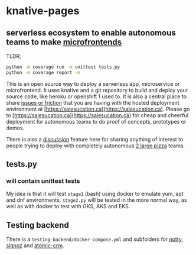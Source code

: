 # knative-pages

## serverless ecosystem to enable autonomous teams to make [microfrontends](https://martinfowler.com/articles/micro-frontends.html)

TLDR;

```bash
python -m coverage run -m unittest tests.py
python -m coverage report -m
```

This is an open source way to deploy a serverless app, microservice or microfrontend. It uses knative and a git repository to build and deploy your source code, like heroku or openshift 1 used to. It is also a central place to share [issues or friction](https://github.com/salesucation/salesucation/issues) that you are having with the hosted deployment environment at [https://salesucation.ca](https://salesucation.ca). Please go to [https://salesucation.ca](https://salesucation.ca) for cheap and cheerful deployment for autonomous teams to do proof of concepts, prototypes or demos.

There is also a [discussion](https://github.com/salesucation/salesucation/discussions) feature here for sharing anything of interest to people trying to deploy with completely autonomous [2 large pizza](https://docs.aws.amazon.com/whitepapers/latest/public-sector-cloud-transformation/two-pizza-teams-from-ops-to-devops.html) teams.

## tests.py

### will contain unittest tests

My idea is that it will test `stage1` (bash) using docker to emulate yum, apt and dnf environments. `stage2.py` will be tested in the more normal way, as well as with docker to test with GKS, AKS and EKS.

## Testing backend

There is a `testing-backend/docker-compose.yml` and subfolders for [notty](https://github.com/JCarlosLucio/notty), [signoz](https://github.com/SigNoz/signoz/) and [atomic-crm](https://github.com/marmelab/atomic-crm). 

